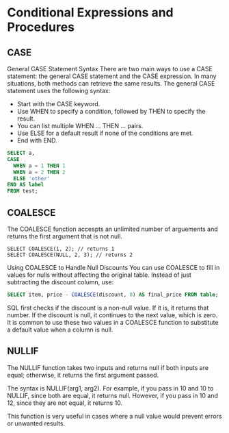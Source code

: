 # Conditional Expressions and Procedures

## CASE

General CASE Statement Syntax
There are two main ways to use a CASE statement: the general CASE statement and the CASE expression. In many situations, both methods can retrieve the same results. The general CASE statement uses the following syntax:

- Start with the CASE keyword.
- Use WHEN to specify a condition, followed by THEN to specify the result.
- You can list multiple WHEN ... THEN ... pairs.
- Use ELSE for a default result if none of the conditions are met.
- End with END.

```SQL
SELECT a,
CASE
  WHEN a = 1 THEN 1
  WHEN a = 2 THEN 2
  ELSE 'other'
END AS label
FROM test;
```

## COALESCE

The COALESCE function accespts an unlimited number of arguements and returns the first argument that is not null.
```
SELECT COALESCE(1, 2); // returns 1
SELECT COALESCE(NULL, 2, 3); // returns 2
```

Using COALESCE to Handle Null Discounts
You can use COALESCE to fill in values for nulls without affecting the original table. Instead of just subtracting the discount column, use:

```SQL
SELECT item, price - COALESCE(discount, 0) AS final_price FROM table;
```
SQL first checks if the discount is a non-null value. If it is, it returns that number. If the discount is null, it continues to the next value, which is zero. It is common to use these two values in a COALESCE function to substitute a default value when a column is null.

## NULLIF

The NULLIF function takes two inputs and returns null if both inputs are equal; otherwise, it returns the first argument passed.

The syntax is NULLIF(arg1, arg2). For example, if you pass in 10 and 10 to NULLIF, since both are equal, it returns null. However, if you pass in 10 and 12, since they are not equal, it returns 10.

This function is very useful in cases where a null value would prevent errors or unwanted results.